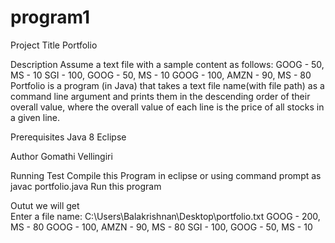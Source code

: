 # program1
Project Title
	Portfolio
	
Description
	Assume a text file with a sample content as follows:
GOOG - 50, MS - 10
SGI - 100, GOOG - 50, MS - 10
GOOG - 100, AMZN - 90, MS - 80
	Portfolio is a program (in Java) that takes a text file name(with file path) as a command line argument
and prints them in the descending order of their overall value, where the overall value of each
line is the price of all stocks in a given line.

Prerequisites
	Java 8
	Eclipse
	
Author
	Gomathi Vellingiri
	
Running Test
	Compile this Program in eclipse or using command prompt as javac portfolio.java
	Run this program
	
Outut we will get	
	Enter a file name: C:\Users\Balakrishnan\Desktop\portfolio.txt
GOOG - 200, MS - 80
GOOG - 100, AMZN - 90, MS - 80
SGI - 100, GOOG - 50, MS - 10
